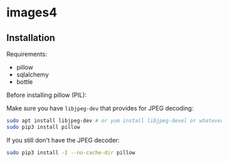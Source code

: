 # images4


## Installation

Requirements:

* pillow
* sqlalchemy
* bottle


Before installing pillow (PIL):

Make sure you have `libjpeg-dev` that provides for JPEG decoding:

``` bash
sudo apt install libjpeg-dev # or yum install libjpeg-devel or whatever
sudo pip3 install pillow
```

If you still don't have the JPEG decoder:

``` bash
sudo pip3 install -I --no-cache-dir pillow
```
